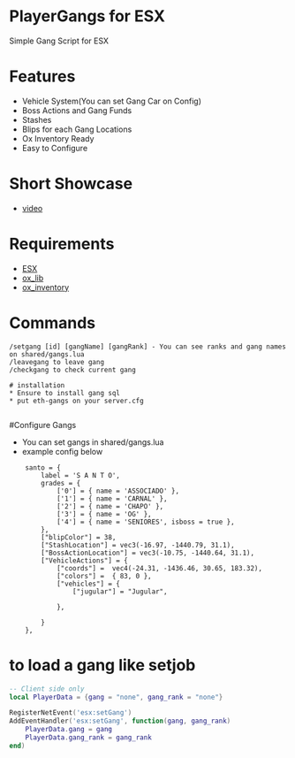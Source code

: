 # PlayerGangs for ESX
Simple Gang Script for ESX

# Features
* Vehicle System(You can set Gang Car on Config)
* Boss Actions and Gang Funds
* Stashes
* Blips for each Gang Locations
* Ox Inventory Ready
* Easy to Configure

# Short Showcase
* [video](https://youtu.be/Q0a4BnBR0w8)

# Requirements
* [ESX](https://documentation.esx-framework.org/legacy/installation/)
* [ox_lib](https://github.com/overextended/ox_lib)
* [ox_inventory](https://github.com/overextended/ox_inventory)

# Commands
```
/setgang [id] [gangName] [gangRank] - You can see ranks and gang names on shared/gangs.lua
/leavegang to leave gang
/checkgang to check current gang

# installation
* Ensure to install gang sql
* put eth-gangs on your server.cfg


```
#Configure Gangs
* You can set gangs in shared/gangs.lua
* example config below
```
    santo = {
        label = 'S A N T O',
        grades = {
            ['0'] = { name = 'ASSOCIADO' },
            ['1'] = { name = 'CARNAL' },
            ['2'] = { name = 'CHAPO' },
            ['3'] = { name = 'OG' },
            ['4'] = { name = 'SENIORES', isboss = true },
        },
        ["blipColor"] = 38,
        ["StashLocation"] = vec3(-16.97, -1440.79, 31.1),
        ["BossActionLocation"] = vec3(-10.75, -1440.64, 31.1),
        ["VehicleActions"] = {
            ["coords"] =  vec4(-24.31, -1436.46, 30.65, 183.32),
            ["colors"] =  { 83, 0 },
            ["vehicles"] = {
                ["jugular"] = "Jugular",
                
            },

        }
    },

```



# to load a gang like setjob
```lua
-- Client side only
local PlayerData = {gang = "none", gang_rank = "none"}

RegisterNetEvent('esx:setGang')
AddEventHandler('esx:setGang', function(gang, gang_rank)
    PlayerData.gang = gang
    PlayerData.gang_rank = gang_rank
end)

```